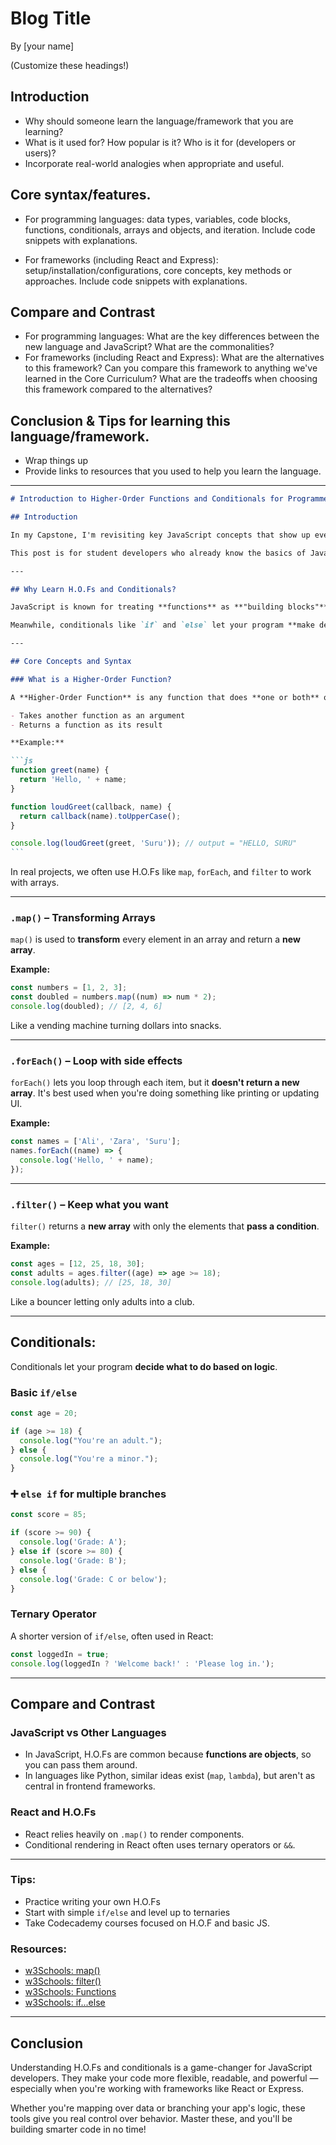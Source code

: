 # Blog Title

By [your name]

(Customize these headings!)

## Introduction

- Why should someone learn the language/framework that you are learning?
- What is it used for? How popular is it? Who is it for (developers or users)?
- Incorporate real-world analogies when appropriate and useful.

## Core syntax/features. 

- For programming languages: data types, variables, code blocks, functions, conditionals, arrays and objects, and iteration. Include code snippets with explanations.

- For frameworks (including React and Express): setup/installation/configurations, core concepts, key methods or approaches. Include code snippets with explanations.

## Compare and Contrast

- For programming languages: What are the key differences between the new language and JavaScript? What are the commonalities?
- For frameworks (including React and Express): What are the alternatives to this framework? Can you compare this framework to anything we've learned in the Core Curriculum? What are the tradeoffs when choosing this framework compared to the alternatives?

## Conclusion & Tips for learning this language/framework.

- Wrap things up
- Provide links to resources that you used to help you learn the language.

---

````markdown
# Introduction to Higher-Order Functions and Conditionals for Programmers

## Introduction

In my Capstone, I'm revisiting key JavaScript concepts that show up everywhere in real-world code: **Higher-Order Functions (H.O.Fs)** and **conditional logic**. These two patterns are the backbone of how developers write readable, powerful programs in frameworks like **React** and **Express**.

This post is for student developers who already know the basics of JavaScript and want to level up their functional thinking and control flow skills. We'll dive into `map`, `forEach`, `filter`, and get hands-on with `if`, `else`, and other conditionals.

---

## Why Learn H.O.Fs and Conditionals?

JavaScript is known for treating **functions** as **"building blocks"** , meaning you can pass them around like data. That’s where Higher-Order Functions come in. They're essential for writing **clean**, **reusable**, and **declarative** code.

Meanwhile, conditionals like `if` and `else` let your program **make decisions**, which is basically the core of all logic. Whether you're deciding what UI to render in React or which database query to run in Express, conditionals are an invaluable tool.

---

## Core Concepts and Syntax

### What is a Higher-Order Function?

A **Higher-Order Function** is any function that does **one or both** of the following:

- Takes another function as an argument
- Returns a function as its result

**Example:**

```js
function greet(name) {
  return 'Hello, ' + name;
}

function loudGreet(callback, name) {
  return callback(name).toUpperCase();
}

console.log(loudGreet(greet, 'Suru')); // output = "HELLO, SURU"
```
````

In real projects, we often use H.O.Fs like `map`, `forEach`, and `filter` to work with arrays.

---

### `.map()` – Transforming Arrays

`map()` is used to **transform** every element in an array and return a **new array**.

**Example:**

```js
const numbers = [1, 2, 3];
const doubled = numbers.map((num) => num * 2);
console.log(doubled); // [2, 4, 6]
```

Like a vending machine turning dollars into snacks.

---

### `.forEach()` – Loop with side effects

`forEach()` lets you loop through each item, but it **doesn't return a new array**. It's best used when you're doing something like printing or updating UI.

**Example:**

```js
const names = ['Ali', 'Zara', 'Suru'];
names.forEach((name) => {
  console.log('Hello, ' + name);
});
```

---

### `.filter()` – Keep what you want

`filter()` returns a **new array** with only the elements that **pass a condition**.

**Example:**

```js
const ages = [12, 25, 18, 30];
const adults = ages.filter((age) => age >= 18);
console.log(adults); // [25, 18, 30]
```

Like a bouncer letting only adults into a club.

---

## Conditionals:

Conditionals let your program **decide what to do based on logic**.

### Basic `if/else`

```js
const age = 20;

if (age >= 18) {
  console.log("You're an adult.");
} else {
  console.log("You're a minor.");
}
```

### ➕ `else if` for multiple branches

```js
const score = 85;

if (score >= 90) {
  console.log('Grade: A');
} else if (score >= 80) {
  console.log('Grade: B');
} else {
  console.log('Grade: C or below');
}
```

### Ternary Operator

A shorter version of `if/else`, often used in React:

```js
const loggedIn = true;
console.log(loggedIn ? 'Welcome back!' : 'Please log in.');
```

---

## Compare and Contrast

### JavaScript vs Other Languages

- In JavaScript, H.O.Fs are common because **functions are objects**, so you can pass them around.
- In languages like Python, similar ideas exist (`map`, `lambda`), but aren't as central in frontend frameworks.

### React and H.O.Fs

- React relies heavily on `.map()` to render components.
- Conditional rendering in React often uses ternary operators or `&&`.

---

### Tips:

- Practice writing your own H.O.Fs
- Start with simple `if/else` and level up to ternaries
- Take Codecademy courses focused on H.O.F and basic JS.

### Resources:

- [w3Schools: map()](https://www.w3schools.com/jsref/jsref_map.asp)
- [w3Schools: filter()](https://www.w3schools.com/jsref/jsref_filter.asp)
- [w3Schools: Functions](https://www.w3schools.com/programming/prog_functions.php)
- [w3Schools: if...else](https://www.w3schools.com/js/js_if_else.asp)

---

## Conclusion

Understanding H.O.Fs and conditionals is a game-changer for JavaScript developers. They make your code more flexible, readable, and powerful — especially when you're working with frameworks like React or Express.

Whether you're mapping over data or branching your app's logic, these tools give you real control over behavior. Master these, and you'll be building smarter code in no time!
